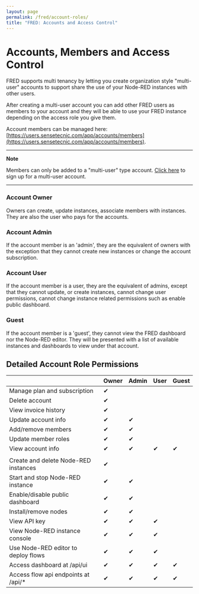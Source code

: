 ```yaml
---
layout: page
permalink: /fred/account-roles/
title: "FRED: Accounts and Access Control"
---
```


# Accounts, Members and Access Control

FRED supports multi tenancy by letting you create organization style "multi-user" accounts to support share the use of your Node-RED instances with other users.

After creating a multi-user account you can add other FRED users as members to your account and they will be able to use your FRED instance depending on the access role you give them. 

Account members can be managed here: [https://users.sensetecnic.com/app/accounts/members](https://users.sensetecnic.com/app/accounts/members).

___

**Note** 

Members can only be added to a "multi-user" type account. [Click here](https://users.sensetecnic.com/app/accounts/new) to sign up for a multi-user account.

___


### Account Owner

Owners can create, update instances, associate members with instances.  They are also the user who pays for the accounts.

### Account Admin

If the account member is an 'admin', they are the equivalent of owners with the exception that they cannot create new instances or change the account subscription.

### Account User

If the account member is a user, they are the equivalent of admins, except that they cannot update, or create instances, cannot change user permissions, cannot change instance related permissions such as enable public dashboard.

### Guest

If the account member is a 'guest', they cannot view the FRED dashboard nor the Node-RED editor.  They will be presented with a list of available instances and dashboards to view under that account.


## Detailed Account Role Permissions

|                                      | Owner | Admin | User | Guest |
|--------------------------------------|-------|-------|------|-------|
| Manage plan and subscription         |   ✔   |       |      |       |
| Delete account                       |   ✔   |       |      |       |
| View invoice history                 |   ✔   |       |      |       |
| Update account info                  |   ✔   |   ✔   |      |       |
| Add/remove members                   |   ✔   |   ✔   |      |       |
| Update member roles                  |   ✔   |   ✔   |      |       |
| View account info                    |   ✔   |   ✔   |   ✔  |   ✔   |
|                                      |       |       |      |       |
| Create and delete Node-RED instances |   ✔   |       |      |       |
| Start and stop Node-RED instance     |   ✔   |   ✔   |      |       |
| Enable/disable public dashboard      |   ✔   |   ✔   |      |       |
| Install/remove nodes                 |   ✔   |   ✔   |      |       |
| View API key                         |   ✔   |   ✔   |   ✔  |       |
| View Node-RED instance console       |   ✔   |   ✔   |   ✔  |       |
| Use Node-RED editor to deploy flows  |   ✔   |   ✔   |   ✔  |       |
| Access dashboard at /api/ui          |   ✔   |   ✔   |   ✔  |   ✔   |
| Access flow api endpoints at /api/*  |   ✔   |   ✔   |   ✔  |   ✔   |